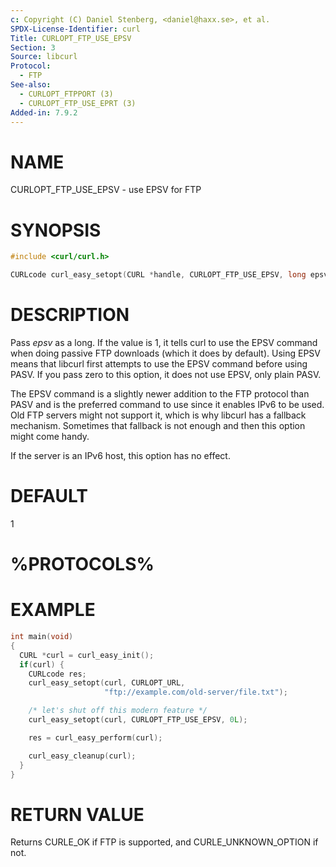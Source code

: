 ```yaml
---
c: Copyright (C) Daniel Stenberg, <daniel@haxx.se>, et al.
SPDX-License-Identifier: curl
Title: CURLOPT_FTP_USE_EPSV
Section: 3
Source: libcurl
Protocol:
  - FTP
See-also:
  - CURLOPT_FTPPORT (3)
  - CURLOPT_FTP_USE_EPRT (3)
Added-in: 7.9.2
---
```


# NAME

CURLOPT_FTP_USE_EPSV - use EPSV for FTP

# SYNOPSIS

~~~c
#include <curl/curl.h>

CURLcode curl_easy_setopt(CURL *handle, CURLOPT_FTP_USE_EPSV, long epsv);
~~~

# DESCRIPTION

Pass *epsv* as a long. If the value is 1, it tells curl to use the EPSV
command when doing passive FTP downloads (which it does by default). Using
EPSV means that libcurl first attempts to use the EPSV command before using
PASV. If you pass zero to this option, it does not use EPSV, only plain PASV.

The EPSV command is a slightly newer addition to the FTP protocol than PASV
and is the preferred command to use since it enables IPv6 to be used. Old FTP
servers might not support it, which is why libcurl has a fallback mechanism.
Sometimes that fallback is not enough and then this option might come handy.

If the server is an IPv6 host, this option has no effect.

# DEFAULT

1

# %PROTOCOLS%

# EXAMPLE

~~~c
int main(void)
{
  CURL *curl = curl_easy_init();
  if(curl) {
    CURLcode res;
    curl_easy_setopt(curl, CURLOPT_URL,
                     "ftp://example.com/old-server/file.txt");

    /* let's shut off this modern feature */
    curl_easy_setopt(curl, CURLOPT_FTP_USE_EPSV, 0L);

    res = curl_easy_perform(curl);

    curl_easy_cleanup(curl);
  }
}
~~~

# RETURN VALUE

Returns CURLE_OK if FTP is supported, and CURLE_UNKNOWN_OPTION if not.
